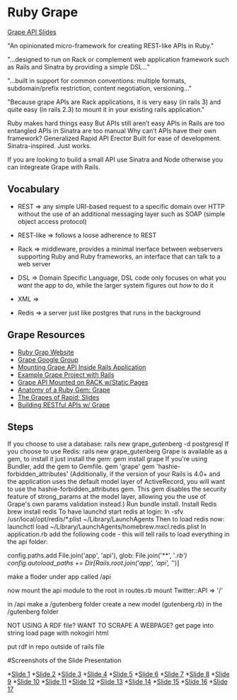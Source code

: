 # Ruby Grape

[Grape API Slides](http://slides.com/ruthacosta/deck/speaker "Grape API")

"An opinionated micro-framework for creating REST-like APIs in Ruby."

"...designed to run on Rack or complement web application framework such as Rails and Sinatra by providing a simple DSL..."

"...built in support for common conventions: multiple formats, subdomain/prefix restriction, content negotiation, versioning..."

"Because grape APIs are Rack applications, it is very easy (in rails 3) and quite easy (in rails 2.3) to mount it in your existing rails application."

Ruby makes hard things easy
But APIs still aren’t easy
APIs in Rails are too entangled
APIs in Sinatra are too manual
Why can’t APIs
have their own framework?
Generalized Rapid
API
Erector
Built for ease of development.
Sinatra-inspired.
Just works.

If you are looking to build a small API use Sinatra and Node otherwise you can integreate Grape with Rails.

## Vocabulary

* REST => any simple URI-based request to a specific domain over HTTP without the use of an additional messaging layer such as SOAP (simple object access protocol)

* REST-like => follows a loose adherence to REST

* Rack => middleware, provides a minimal inerface between webservers supporting Ruby and Ruby frameworks, an interface that can talk to a web server

* DSL => Domain Specific Language, DSL code only focuses on what you *want* the app to do, while the larger system figures out *how* to do it

* XML =>

* Redis => a server just like postgres that runs in the background


## Grape Resources
* [Ruby Grap Website](http://www.ruby-grape.org)
* [Grape Google Group](https://groups.google.com/forum/#!forum/ruby-grape)
* [Mounting Grape API Inside Rails Application](http://martinciu.com/2011/01/mounting-grape-api-inside-rails-application.html)
* [Example Grape Project with Rails](http://todorailsapi.herokuapp.com/doc/api#!/lists/POST_api_todo_lists_format_post_1)
* [Grape API Mounted on RACK w/Static Pages](http://code.dblock.org/2012/01/30/grape-api-mounted-on-rack-w-static-pages.html)
* [Anatomy of a Ruby Gem: Grape](https://vimeo.com/98830727)
* [The Grapes of Rapid: Slides](https://cloud.github.com/downloads/ruby-grape/grape/The%20Grapes%20of%20Rapid.pdf)
* [Building RESTful APIs w/ Grape](http://www.slideshare.net/dblockdotorg/building-restful-apis-w-grape)



## Steps
If you choose to use a database:
rails new grape_gutenberg -d postgresql
If you choose to use Redis:
rails new grape_gutenberg
Grape is available as a gem, to install it just install the gem:
gem install grape
If you're using Bundler, add the gem to Gemfile.
gem 'grape'
gem 'hashie-forbidden_attributes' (Additionally, if the version of your Rails is 4.0+ and the application uses the default model layer of ActiveRecord, you will want to use the hashie-forbidden_attributes gem. This gem disables the security feature of strong_params at the model layer, allowing you the use of Grape's own params validation instead.)
Run 
bundle install.
Install Redis
brew install redis
To have launchd start redis at login:
  ln -sfv /usr/local/opt/redis/*.plist ~/Library/LaunchAgents
Then to load redis now:
  launchctl load ~/Library/LaunchAgents/homebrew.mxcl.redis.plist
In application.rb add the following code - this will tell rails to load everything in the api folder:

config.paths.add File.join('app', 'api'), glob: File.join('**', '*.rb')
config.autoload_paths += Dir[Rails.root.join('app', 'api', '*')]

make a floder under app called /api

now mount the api module to the root in routes.rb
mount Twitter::API => '/'

in /api make a /gutenberg folder
create a new model (gutenberg.rb) in the /gutenberg folder


NOT USING A RDF file? WANT TO SCRAPE A WEBPAGE?
get page into string
load page with nokogiri html

put rdf in repo outside of rails file



#Screenshots of the Slide Presentation

*[Slide 1](http://i.imgur.com/4uKwo9o.png)
*[Slide 2](http://i.imgur.com/rpBy35O.png)
*[Slide 3](http://i.imgur.com/GUTKkSj.png)
*[Slide 4](http://i.imgur.com/frGh56a.png)
*[Slide 5](http://i.imgur.com/KR7ySym.png)
*[Slide 6](http://i.imgur.com/lbJBX1q.png)
*[Slide 7](http://i.imgur.com/IqU4PPO.png)
*[Slide 8](http://i.imgur.com/EqLfnl7.png)
*[Slide 9](http://i.imgur.com/FQqcpCQ.png)
*[Slide 10](http://i.imgur.com/3g06nEd.png)
*[Slide 11](http://i.imgur.com/uhVS31V.png)
*[Slide 12](http://i.imgur.com/d2V4cv3.png)
*[Slide 13](http://i.imgur.com/gslfTT9.png)
*[Slide 14](http://i.imgur.com/FasgUJS.png)
*[Slide 15](http://i.imgur.com/lysSjxA.png)
*[Slide 16](http://i.imgur.com/QrPZPLC.png)
*[Slide 17](http://i.imgur.com/t7c2UCe.png)


